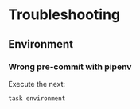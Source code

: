 <!-- Space: Hammerspoon -->
<!-- Parent: Project -->
<!-- Title: Troubleshooting -->

<!-- Label: Hammerspoon -->
<!-- Label: Project -->
<!-- Label: Troubleshooting -->
<!-- Include: docs/disclaimer.md -->
<!-- Include: ac:toc -->

# Troubleshooting

## Environment

### Wrong pre-commit with pipenv

Execute the next:

```{.bash}
task environment
```
